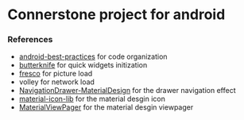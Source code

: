 # Connerstone project for android


### References

* [android-best-practices](https://github.com/futurice/android-best-practices) for code organization
* [butterknife](https://github.com/JakeWharton/butterknife) for quick widgets initization
* [fresco](https://github.com/facebook/fresco) for picture load
* volley for network load
* [NavigationDrawer-MaterialDesign](https://github.com/rudsonlive/NavigationDrawer-MaterialDesign) for the drawer navigation effect
* [material-icon-lib](https://github.com/code-mc/material-icon-lib) for the material desgin icon
* [MaterialViewPager](https://github.com/florent37/MaterialViewPager) for the material desgin viewpager